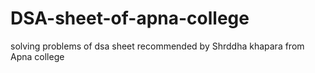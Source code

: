 # DSA-sheet-of-apna-college
solving problems of dsa sheet recommended by Shrddha khapara from Apna college 
